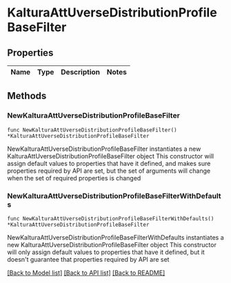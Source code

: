 # KalturaAttUverseDistributionProfileBaseFilter

## Properties

Name | Type | Description | Notes
------------ | ------------- | ------------- | -------------

## Methods

### NewKalturaAttUverseDistributionProfileBaseFilter

`func NewKalturaAttUverseDistributionProfileBaseFilter() *KalturaAttUverseDistributionProfileBaseFilter`

NewKalturaAttUverseDistributionProfileBaseFilter instantiates a new KalturaAttUverseDistributionProfileBaseFilter object
This constructor will assign default values to properties that have it defined,
and makes sure properties required by API are set, but the set of arguments
will change when the set of required properties is changed

### NewKalturaAttUverseDistributionProfileBaseFilterWithDefaults

`func NewKalturaAttUverseDistributionProfileBaseFilterWithDefaults() *KalturaAttUverseDistributionProfileBaseFilter`

NewKalturaAttUverseDistributionProfileBaseFilterWithDefaults instantiates a new KalturaAttUverseDistributionProfileBaseFilter object
This constructor will only assign default values to properties that have it defined,
but it doesn't guarantee that properties required by API are set


[[Back to Model list]](../README.md#documentation-for-models) [[Back to API list]](../README.md#documentation-for-api-endpoints) [[Back to README]](../README.md)


